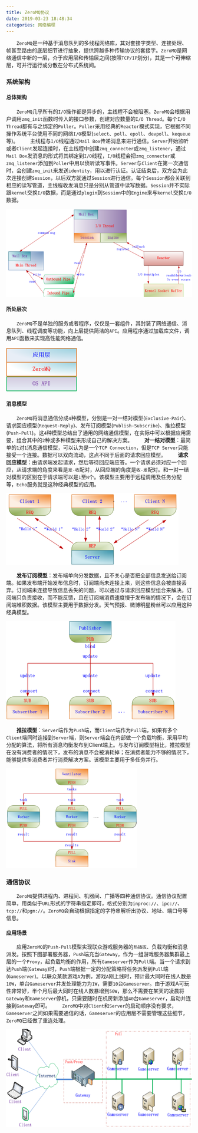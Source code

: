 ```yaml
---
title: ZeroMQ协议
date: 2019-03-23 18:48:34
categories: 网络编程
---
```

&emsp;&emsp;`ZeroMQ`是一种基于消息队列的多线程网络库，其对套接字类型、连接处理、帧甚至路由的底层细节进行抽象，提供跨越多种传输协议的套接字。`ZeroMQ`是网络通信中新的一层，介于应用层和传输层之间(按照`TCP/IP`划分)，其是一个可伸缩层，可并行运行或分散在分布式系统间。<!--more-->

### 系统架构

#### 总体架构

&emsp;&emsp;`ZeroMQ`几乎所有的`I/O`操作都是异步的，主线程不会被阻塞。`ZeroMQ`会根据用户调用`zmq_init`函数时传入的接口参数，创建对应数量的`I/O Thread`。每个`I/O Thread`都有与之绑定的`Poller`。`Poller`采用经典的`Reactor`模式实现，它根据不同操作系统平台使用不同的网络`I/O`模型(`select`、`poll`、`epoll`、`devpoll`、`kequeue`等)。
&emsp;&emsp;主线程与`I/O`线程通过`Mail Box`传递消息来进行通信。`Server`开始监听或者`Client`发起连接时，在主线程中创建`zmq_connecter`或`zmq_listener`，通过`Mail Box`发消息的形式将其绑定到`I/O`线程，`I/O`线程会把`zmq_connecter`或`zmq_listener`添加到`Poller`中用以侦听读写事件。`Server`与`Client`在第一次通信时，会创建`zmq_init`来发送`identity`，用以进行认证。认证结束后，双方会为此次连接创建`Session`，以后双方就通过`Session`进行通信。每个`Session`都会关联到相应的读写管道，主线程收发消息只是分别从管道中读写数据。`Session`并不实际跟`kernel`交换`I/O`数据，而是通过`plugin`到`Session`中的`Engine`来与`kernel`交换`I/O`数据。

<img src="./ZeroMQ协议/1.png" height="240" width="536">

#### 所处层次

&emsp;&emsp;`ZeroMQ`不是单独的服务或者程序，仅仅是一套组件，其封装了网络通信、消息队列、线程调度等功能，向上层提供简洁的`API`。应用程序通过加载库文件，调用`API`函数来实现高性能网络通信。

<img src="./ZeroMQ协议/2.png">

#### 消息模型

&emsp;&emsp;`ZeroMQ`将消息通信分成`4`种模型，分别是一对一结对模型(`Exclusive-Pair`)、请求回应模型(`Request-Reply`)、发布订阅模型(`Publish-Subscribe`)、推拉模型(`Push-Pull`)。这`4`种模型总结出了通用的网络通信模型，在实际中可以根据应用需要，组合其中的`2`种或多种模型来形成自己的解决方案。
&emsp;&emsp;**对一结对模型**：最简单的`1`对`1`消息通信模型，可以认为是一个`TCP Connection`，但是`TCP Server`只能接受一个连接。数据可以双向流动，这点不同于后面的请求回应模型。
&emsp;&emsp;**请求回应模型**：由请求端发起请求，然后等待回应端应答。一个请求必须对应一个回应，从请求端的角度来看是`发-收`配对，从回应端的角度是`收-发`配对。和一对一结对模型的区别在于请求端可以是`1`至`N`个。该模型主要用于远程调用及任务分配等，`Echo`服务就是这种经典模型的应用。

<img src="./ZeroMQ协议/3.png">

&emsp;&emsp;**发布订阅模型**：发布端单向分发数据，且不关心是否把全部信息发送给订阅端。如果发布端开始发布信息时，订阅端尚未连接上来，则这些信息会被直接丢弃。订阅端未连接导致信息丢失的问题，可以通过与请求回应模型组合来解决。订阅端只负责接收，而不能反馈，且在订阅端消费速度慢于发布端的情况下，会在订阅端堆积数据。该模型主要用于数据分发。天气预报、微博明星粉丝可以应用这种经典模型。

<img src="./ZeroMQ协议/4.png">

&emsp;&emsp;**推拉模型**：`Server`端作为`Push`端，而`Client`端作为`Pull`端，如果有多个`Client`端同时连接到`Server`端，则`Server`端会在内部做一个负载均衡，采用平均分配的算法，将所有消息均衡发布到Client端上。与发布订阅模型相比，推拉模型在没有消费者的情况下，发布的消息不会被消耗掉；在消费者能力不够的情况下，能够提供多消费者并行消费解决方案。该模型主要用于多任务并行。

<img src="./ZeroMQ协议/5.png" height="270" width="356">

### 通信协议

&emsp;&emsp;`ZeroMQ`提供进程内、进程间、机器间、广播等四种通信协议。通信协议配置简单，用类似于`URL`形式的字符串指定即可，格式分别为`inproc://`、`ipc://`、`tcp://`和`pgm://`。`ZeroMQ`会自动根据指定的字符串解析出协议、地址、端口号等信息。

#### 应用场景

&emsp;&emsp;应用`ZeroMQ`的`Push-Pull`模型实现联众游戏服务器的`热插拔`、负载均衡和消息派发。按照下图部署服务器，`Push`端充当`Gateway`，作为一组游戏服务器集群最上层的一个`Proxy`，起负载均衡的作用，所有`Gameserver`作为`Pull`端。当一个请求到达`Push`端(`Gateway`)时，`Push`端根据一定的分配策略将任务派发到`Pull`端(`Gameserver`)。以联众某款游戏`A`为例，游戏`A`刚上线时，预计最大同时在线人数是`10W`，单台`Gameserver`并发处理能力为`1W`，需要`10`台`Gameserver`。由于游戏A可玩性非常好，半个月后最大同时在线人数暴增到`50W`，那么不需要在某天的凌晨将`Gateway`和`Gameserver`停机，只需要随时在机房新添加`40`台`Gameserver`，启动并连接到`Gateway`即可。
&emsp;&emsp;`ZeroMQ`中对`Client`和`Server`的启动顺序没有要求，`Gameserver`之间如果需要通信的话，`Gameserver`的应用层不需要管理这些细节，`ZeroMQ`已经做了重连处理。

<img src="./ZeroMQ协议/6.png" height="266" width="573">